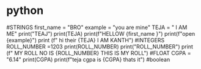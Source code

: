 # python
#STRINGS
first_name = "BRO"
example = "you are mine"
TEJA = " I AM ME"
print("TEAJ")
print(TEJA)
print(f"HELLOW {first_name }")
print(f"open {example}")
print (f" hi their {TEJA} I AM KANTH")
#INTEGERS
ROLL_NUMBER =1203
print(ROLL_NUMBER)
print("ROLL_NUMBER")
print (f" MY ROLL NO IS {ROLL_NUMBER} THIS IS MY ROLL")
#FLOAT
CGPA = "6.14"
print(CGPA)
print(f"teja cgpa is {CGPA} thats it")
#boolean
